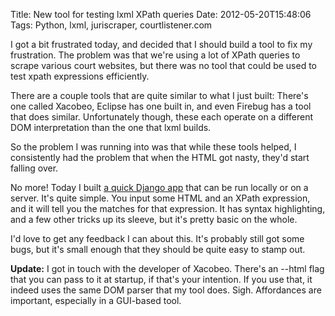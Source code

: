 Title: New tool for testing lxml XPath queries
Date: 2012-05-20T15:48:06
Tags: Python, lxml, juriscraper, courtlistener.com


I got a bit frustrated today, and decided that I should build a tool to fix my frustration. The problem was that we're using a lot of XPath queries to scrape various court websites, but there was no tool that could be used to test xpath expressions efficiently.

There are a couple tools that are quite similar to what I just built: There's one called Xacobeo, Eclipse has one built in, and even Firebug has a tool that does similar. Unfortunately though, these each operate on a different DOM interpretation than the one that lxml builds. 

So the problem I was running into was that while these tools helped, I consistently had the problem that when the HTML got nasty, they'd start falling over. 

No more! Today I built [a quick Django app][1] that can be run locally or on a server. It's quite simple. You input some HTML and an XPath expression, and it will tell you the matches for that expression. It has syntax highlighting, and a few other tricks up its sleeve, but it's pretty basic on the whole.

I'd love to get any feedback I can about this. It's probably still got some bugs, but it's small enough that they should be quite easy to stamp out.

**Update:** I got in touch with the developer of Xacobeo. There's an --html flag that you can pass to it at startup, if that's your intention. If you use that, it indeed uses the same DOM parser that my tool does. Sigh. Affordances are important, especially in a GUI-based tool.

[1]: https://bitbucket.org/mlissner/lxml-xpath-tester/